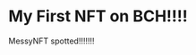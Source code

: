 # My First NFT on BCH!!!!
MessyNFT spotted!!!!!!!
                                                                      